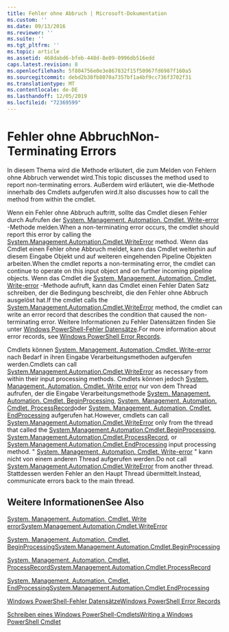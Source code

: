 ```yaml
---
title: Fehler ohne Abbruch | Microsoft-Dokumentation
ms.custom: ''
ms.date: 09/13/2016
ms.reviewer: ''
ms.suite: ''
ms.tgt_pltfrm: ''
ms.topic: article
ms.assetid: 468dabd6-bfeb-448d-8e09-0996db516edd
caps.latest.revision: 8
ms.openlocfilehash: 5f804756e0e3e867832f15f50967fd6987f160a5
ms.sourcegitcommit: debd2b38fb8070a7357bf1a4bf9cc736f3702f31
ms.translationtype: MT
ms.contentlocale: de-DE
ms.lasthandoff: 12/05/2019
ms.locfileid: "72369599"
---
```

# <a name="non-terminating-errors"></a><span data-ttu-id="31917-102">Fehler ohne Abbruch</span><span class="sxs-lookup"><span data-stu-id="31917-102">Non-Terminating Errors</span></span>

<span data-ttu-id="31917-103">In diesem Thema wird die Methode erläutert, die zum Melden von Fehlern ohne Abbruch verwendet wird.</span><span class="sxs-lookup"><span data-stu-id="31917-103">This topic discusses the method used to report non-terminating errors.</span></span> <span data-ttu-id="31917-104">Außerdem wird erläutert, wie die-Methode innerhalb des Cmdlets aufgerufen wird.</span><span class="sxs-lookup"><span data-stu-id="31917-104">It also discusses how to call the method from within the cmdlet.</span></span>

<span data-ttu-id="31917-105">Wenn ein Fehler ohne Abbruch auftritt, sollte das Cmdlet diesen Fehler durch Aufrufen der [System. Management. Automation. Cmdlet. Write-error](/dotnet/api/System.Management.Automation.Cmdlet.WriteError) -Methode melden.</span><span class="sxs-lookup"><span data-stu-id="31917-105">When a non-terminating error occurs, the cmdlet should report this error by calling the [System.Management.Automation.Cmdlet.WriteError](/dotnet/api/System.Management.Automation.Cmdlet.WriteError) method.</span></span> <span data-ttu-id="31917-106">Wenn das Cmdlet einen Fehler ohne Abbruch meldet, kann das Cmdlet weiterhin auf diesem Eingabe Objekt und auf weiteren eingehenden Pipeline Objekten arbeiten.</span><span class="sxs-lookup"><span data-stu-id="31917-106">When the cmdlet reports a non-terminating error, the cmdlet can continue to operate on this input object and on further incoming pipeline objects.</span></span> <span data-ttu-id="31917-107">Wenn das Cmdlet die [System. Management. Automation. Cmdlet. Write-error](/dotnet/api/System.Management.Automation.Cmdlet.WriteError) -Methode aufruft, kann das Cmdlet einen Fehler Daten Satz schreiben, der die Bedingung beschreibt, die den Fehler ohne Abbruch ausgelöst hat.</span><span class="sxs-lookup"><span data-stu-id="31917-107">If the cmdlet calls the [System.Management.Automation.Cmdlet.WriteError](/dotnet/api/System.Management.Automation.Cmdlet.WriteError) method, the cmdlet can write an error record that describes the condition that caused the non-terminating error.</span></span> <span data-ttu-id="31917-108">Weitere Informationen zu Fehler Datensätzen finden Sie unter [Windows PowerShell-Fehler Datensätze](./windows-powershell-error-records.md).</span><span class="sxs-lookup"><span data-stu-id="31917-108">For more information about error records, see [Windows PowerShell Error Records](./windows-powershell-error-records.md).</span></span>

<span data-ttu-id="31917-109">Cmdlets können [System. Management. Automation. Cmdlet. Write-error](/dotnet/api/System.Management.Automation.Cmdlet.WriteError) nach Bedarf in ihren Eingabe Verarbeitungsmethoden aufgerufen werden.</span><span class="sxs-lookup"><span data-stu-id="31917-109">Cmdlets can call [System.Management.Automation.Cmdlet.WriteError](/dotnet/api/System.Management.Automation.Cmdlet.WriteError) as necessary from within their input processing methods.</span></span> <span data-ttu-id="31917-110">Cmdlets können jedoch [System. Management. Automation. Cmdlet. Write error](/dotnet/api/System.Management.Automation.Cmdlet.WriteError) nur von dem Thread aufrufen, der die Eingabe Verarbeitungsmethode [System. Management. Automation. Cmdlet. BeginProcessing](/dotnet/api/System.Management.Automation.Cmdlet.BeginProcessing), [System. Management. Automation. Cmdlet. ProcessRecord](/dotnet/api/System.Management.Automation.Cmdlet.ProcessRecord)oder [System. Management. Automation. Cmdlet. EndProcessing](/dotnet/api/System.Management.Automation.Cmdlet.EndProcessing) aufgerufen hat.</span><span class="sxs-lookup"><span data-stu-id="31917-110">However, cmdlets can call [System.Management.Automation.Cmdlet.WriteError](/dotnet/api/System.Management.Automation.Cmdlet.WriteError) only from the thread that called the [System.Management.Automation.Cmdlet.BeginProcessing](/dotnet/api/System.Management.Automation.Cmdlet.BeginProcessing), [System.Management.Automation.Cmdlet.ProcessRecord](/dotnet/api/System.Management.Automation.Cmdlet.ProcessRecord), or [System.Management.Automation.Cmdlet.EndProcessing](/dotnet/api/System.Management.Automation.Cmdlet.EndProcessing) input processing method.</span></span> <span data-ttu-id="31917-111">" [System. Management. Automation. Cmdlet. Write-error](/dotnet/api/System.Management.Automation.Cmdlet.WriteError) " kann nicht von einem anderen Thread aufgerufen werden.</span><span class="sxs-lookup"><span data-stu-id="31917-111">Do not call [System.Management.Automation.Cmdlet.WriteError](/dotnet/api/System.Management.Automation.Cmdlet.WriteError) from another thread.</span></span> <span data-ttu-id="31917-112">Stattdessen werden Fehler an den Haupt Thread übermittelt.</span><span class="sxs-lookup"><span data-stu-id="31917-112">Instead, communicate errors back to the main thread.</span></span>

## <a name="see-also"></a><span data-ttu-id="31917-113">Weitere Informationen</span><span class="sxs-lookup"><span data-stu-id="31917-113">See Also</span></span>

[<span data-ttu-id="31917-114">System. Management. Automation. Cmdlet. Write error</span><span class="sxs-lookup"><span data-stu-id="31917-114">System.Management.Automation.Cmdlet.WriteError</span></span>](/dotnet/api/System.Management.Automation.Cmdlet.WriteError)

[<span data-ttu-id="31917-115">System. Management. Automation. Cmdlet. BeginProcessing</span><span class="sxs-lookup"><span data-stu-id="31917-115">System.Management.Automation.Cmdlet.BeginProcessing</span></span>](/dotnet/api/System.Management.Automation.Cmdlet.BeginProcessing)

[<span data-ttu-id="31917-116">System. Management. Automation. Cmdlet. ProcessRecord</span><span class="sxs-lookup"><span data-stu-id="31917-116">System.Management.Automation.Cmdlet.ProcessRecord</span></span>](/dotnet/api/System.Management.Automation.Cmdlet.ProcessRecord)

[<span data-ttu-id="31917-117">System. Management. Automation. Cmdlet. EndProcessing</span><span class="sxs-lookup"><span data-stu-id="31917-117">System.Management.Automation.Cmdlet.EndProcessing</span></span>](/dotnet/api/System.Management.Automation.Cmdlet.EndProcessing)

[<span data-ttu-id="31917-118">Windows PowerShell-Fehler Datensätze</span><span class="sxs-lookup"><span data-stu-id="31917-118">Windows PowerShell Error Records</span></span>](./windows-powershell-error-records.md)

[<span data-ttu-id="31917-119">Schreiben eines Windows PowerShell-Cmdlets</span><span class="sxs-lookup"><span data-stu-id="31917-119">Writing a Windows PowerShell Cmdlet</span></span>](./writing-a-windows-powershell-cmdlet.md)
